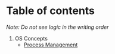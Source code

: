 # Table of contents

*Note: Do not see logic in the writing order*

1. OS Concepts
   - [Process Management](roadTo/process_management.md)

